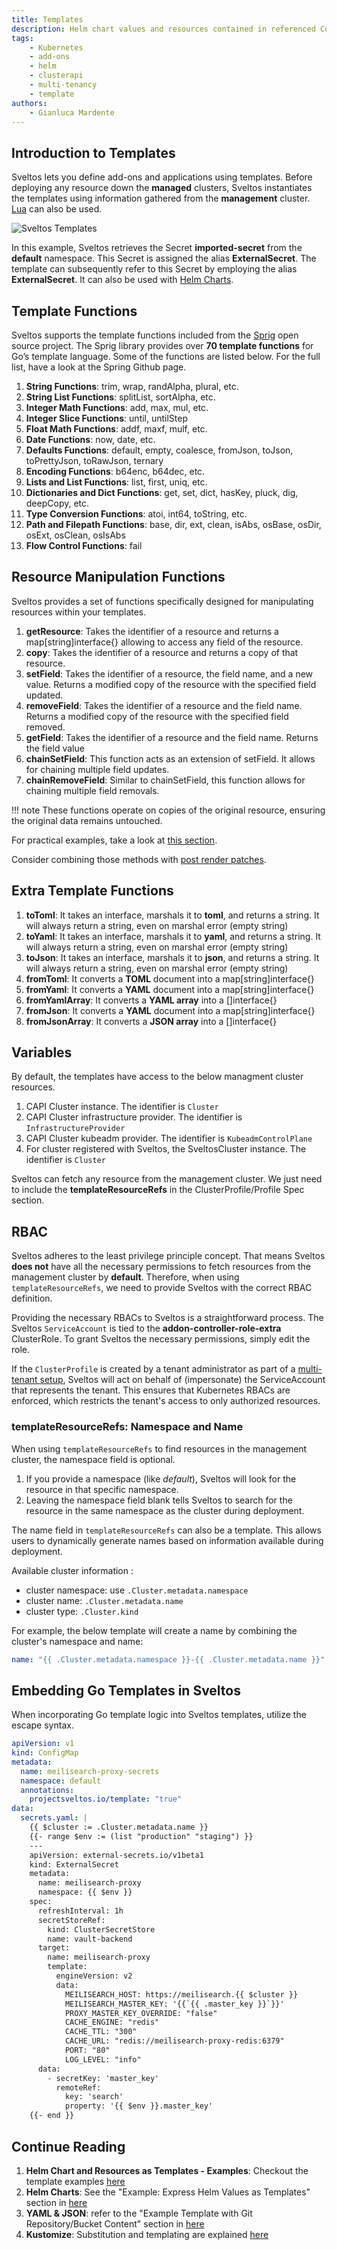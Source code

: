```yaml
---
title: Templates
description: Helm chart values and resources contained in referenced ConfigMaps/Secrets can be defined as template. 
tags:
    - Kubernetes
    - add-ons
    - helm
    - clusterapi
    - multi-tenancy
    - template
authors:
    - Gianluca Mardente
---
```


## Introduction to Templates

Sveltos lets you define add-ons and applications using templates. Before deploying any resource down the **managed** clusters, Sveltos instantiates the templates using information gathered from the **management** cluster.
[Lua](lua.md) can also be used.

![Sveltos Templates](../assets/templates.png)

In this example, Sveltos retrieves the Secret **imported-secret** from the **default** namespace. This Secret is assigned the alias **ExternalSecret**. The template can subsequently refer to this Secret by employing the alias **ExternalSecret**. It can also be used with [Helm Charts](template_generic_examples.md).

## Template Functions

Sveltos supports the template functions included from the [Sprig](https://masterminds.github.io/sprig/) open source project. The Sprig library provides over **70 template functions** for Go’s template language. Some of the functions are listed below. For the full list, have a look at the Spring Github page.

1. **String Functions**: trim, wrap, randAlpha, plural, etc.
1. **String List Functions**: splitList, sortAlpha, etc.
1. **Integer Math Functions**: add, max, mul, etc.
1. **Integer Slice Functions**: until, untilStep
1. **Float Math Functions**: addf, maxf, mulf, etc.
1. **Date Functions**: now, date, etc.
1. **Defaults Functions**: default, empty, coalesce, fromJson, toJson, toPrettyJson, toRawJson, ternary
1. **Encoding Functions**: b64enc, b64dec, etc.
1. **Lists and List Functions**: list, first, uniq, etc.
1. **Dictionaries and Dict Functions**: get, set, dict, hasKey, pluck, dig, deepCopy, etc.
1. **Type Conversion Functions**: atoi, int64, toString, etc.
1. **Path and Filepath Functions**: base, dir, ext, clean, isAbs, osBase, osDir, osExt, osClean, osIsAbs
1. **Flow Control Functions**: fail

## Resource Manipulation Functions

Sveltos provides a set of functions specifically designed for manipulating resources within your templates.

1. **getResource**: Takes the identifier of a resource and returns a map[string]interface{} allowing to access any field of the resource.
1. **copy**: Takes the identifier of a resource and returns a copy of that resource.
1. **setField**: Takes the identifier of a resource, the field name, and a new value. Returns a modified copy of the resource with the specified field updated.
1. **removeField**: Takes the identifier of a resource and the field name. Returns a modified copy of the resource with the specified field removed.
1. **getField**: Takes the identifier of a resource and the field name. Returns the field value
1. **chainSetField**: This function acts as an extension of setField. It allows for chaining multiple field updates.
1. **chainRemoveField**: Similar to chainSetField, this function allows for chaining multiple field removals.

!!! note
    These functions operate on copies of the original resource, ensuring the original data remains untouched.

For practical examples, take a look at [this section](examples.md).

Consider combining those methods with [post render patches](../features/post-renderer-patches.md).

## Extra Template Functions

1. **toToml**: It takes an interface, marshals it to **toml**, and returns a string. It will always return a string, even on marshal error (empty string)
1. **toYaml**: It takes an interface, marshals it to **yaml**, and returns a string. It will always return a string, even on marshal error (empty string)
1. **toJson**: It takes an interface, marshals it to **json**, and returns a string. It will always return a string, even on marshal error (empty string)
1. **fromToml**: It converts a **TOML** document into a map[string]interface{}
1. **fromYaml**: It converts a **YAML** document into a map[string]interface{}
1. **fromYamlArray**: It converts a **YAML array** into a []interface{}
1. **fromJson**: It converts a **YAML** document into a map[string]interface{}
1. **fromJsonArray**: It converts a **JSON array** into a []interface{}

## Variables

By default, the templates have access to the below managment cluster resources.

1. CAPI Cluster instance. The identifier is `Cluster`
2. CAPI Cluster infrastructure provider. The identifier is `InfrastructureProvider`
3. CAPI Cluster kubeadm provider. The identifier is `KubeadmControlPlane` 
4. For cluster registered with Sveltos, the SveltosCluster instance. The identifier is `Cluster` 

Sveltos can fetch any resource from the management cluster. We just need to include the **templateResourceRefs** in the ClusterProfile/Profile Spec section.

## RBAC

Sveltos adheres to the least privilege principle concept. That means Sveltos **does not** have all the necessary permissions to fetch resources from the management cluster by **default**. Therefore, when using `templateResourceRefs`, we need to provide Sveltos with the correct RBAC definition.

Providing the necessary RBACs to Sveltos is a straightforward process. The Sveltos `ServiceAccount` is tied to the **addon-controller-role-extra** ClusterRole. To grant Sveltos the necessary permissions, simply edit the role.

If the `ClusterProfile` is created by a tenant administrator as part of a [multi-tenant setup](../features/multi-tenancy-sharing-cluster.md), Sveltos will act on behalf of (impersonate) the ServiceAccount that represents the tenant. This ensures that Kubernetes RBACs are enforced, which restricts the tenant's access to only authorized resources.

### templateResourceRefs: Namespace and Name

When using `templateResourceRefs` to find resources in the management cluster, the namespace field is optional. 

1. If you provide a namespace (like _default_), Sveltos will look for the resource in that specific namespace.
1. Leaving the namespace field blank tells Sveltos to search for the resource in the same namespace as the cluster during deployment.

The name field in `templateResourceRefs` can also be a template. This allows users to dynamically generate names based on information available during deployment.

Available cluster information :

- cluster namespace: use `.Cluster.metadata.namespace`
- cluster name: `.Cluster.metadata.name` 
- cluster type: `.Cluster.kind` 

For example, the below template will create a name by combining the cluster's namespace and name:

```yaml
name: "{{ .Cluster.metadata.namespace }}-{{ .Cluster.metadata.name }}"
```

## Embedding Go Templates in Sveltos
 
When incorporating Go template logic into Sveltos templates, utilize the escape syntax.

```yaml hl_lines="29"
apiVersion: v1
kind: ConfigMap
metadata:
  name: meilisearch-proxy-secrets
  namespace: default
  annotations:
    projectsveltos.io/template: "true"
data:
  secrets.yaml: |
    {{ $cluster := .Cluster.metadata.name }}
    {{- range $env := (list "production" "staging") }}
    ---
    apiVersion: external-secrets.io/v1beta1
    kind: ExternalSecret
    metadata:
      name: meilisearch-proxy
      namespace: {{ $env }}
    spec:
      refreshInterval: 1h
      secretStoreRef:
        kind: ClusterSecretStore
        name: vault-backend
      target:
        name: meilisearch-proxy
        template:
          engineVersion: v2
          data:
            MEILISEARCH_HOST: https://meilisearch.{{ $cluster }}
            MEILISEARCH_MASTER_KEY: '{{`{{ .master_key }}`}}'
            PROXY_MASTER_KEY_OVERRIDE: "false"
            CACHE_ENGINE: "redis"
            CACHE_TTL: "300"
            CACHE_URL: "redis://meilisearch-proxy-redis:6379"
            PORT: "80"
            LOG_LEVEL: "info"
      data:
        - secretKey: 'master_key'
          remoteRef:
            key: 'search'
            property: '{{ $env }}.master_key'
    {{- end }}
```

## Continue Reading

1. **Helm Chart and Resources as Templates - Examples**: Checkout the template examples [here](../template/template_generic_examples.md)
1. **Helm Charts**: See the "Example: Express Helm Values as Templates" section in [here](../addons/helm_charts.md#example-express-helm-values-as-templates)
1. **YAML & JSON**: refer to the "Example Template with Git Repository/Bucket Content" section in [here](../addons/example_flux_sources.md#example-template-with-git-repositorybucket-content)
1. **Kustomize**: Substitution and templating are explained [here](../addons/kustomize.md#substitution-and-templating)